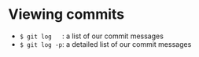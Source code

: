 # Viewing commits

- `$ git log   `: a list of our commit messages
- `$ git log -p`: a detailed list of our commit messages


